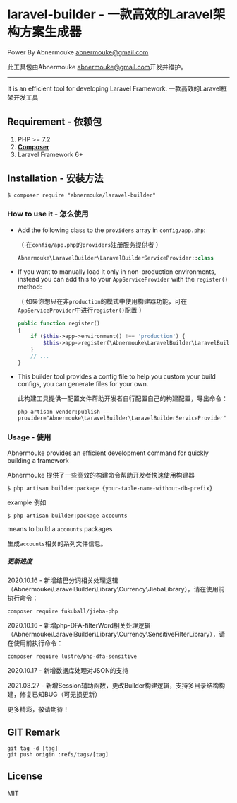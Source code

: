 # laravel-builder - 一款高效的Laravel架构方案生成器

 Power By Abnermouke <abnermouke@gmail.com>

 此工具包由Abnermouke <abnermouke@gmail.com>开发并维护。

---

It is an efficient tool for developing Laravel Framework.
一款高效的Laravel框架开发工具



## Requirement - 依赖包

1. PHP >= 7.2
2. **[Composer](https://getcomposer.org/)**
3. Laravel Framework 6+



## Installation - 安装方法

```shell
$ composer require "abnermouke/laravel-builder"
```


### How to use it - 怎么使用

- Add the following class to the `providers` array in `config/app.php`:

   （ 在`config/app.php`的`providers`注册服务提供者 ）

  ```php
  Abnermouke\LaravelBuilder\LaravelBuilderServiceProvider::class
  ```
- If you want to manually load it only in non-production environments, instead you can add this to your `AppServiceProvider` with the `register()` method:

    （ 如果你想只在非`production`的模式中使用构建器功能，可在`AppServiceProvider`中进行`register()`配置 ）

  ```php
  public function register()
  {
      if ($this->app->environment() !== 'production') {
          $this->app->register(\Abnermouke\LaravelBuilder\LaravelBuilderServiceProvider::class);
      }
      // ...
  }
  ```

- This builder tool provides a config file to help you custom your build configs, you can generate files for your own.

    此构建工具提供一配置文件帮助开发者自行配置自己的构建配置，导出命令：

    ```shell
    php artisan vendor:publish --provider="Abnermouke\LaravelBuilder\LaravelBuilderServiceProvider"
    ```



### Usage - 使用

Abnermouke provides an efficient development command for quickly building a framework

Abnermouke 提供了一些高效的构建命令帮助开发者快速使用构建器

```shell
$ php artisan builder:package {your-table-name-without-db-prefix}
```

example 例如

```shell
$ php artisan builder:package accounts
```

means to build a `accounts` packages

生成`accounts`相关的系列文件信息。

##### 更新进度

2020.10.16 - 新增结巴分词相关处理逻辑（Abnermouke\LaravelBuilder\Library\Currency\JiebaLibrary），请在使用前执行命令：

```shell
composer require fukuball/jieba-php
```

2020.10.16 - 新增php-DFA-filterWord相关处理逻辑（Abnermouke\LaravelBuilder\Library\Currency\SensitiveFilterLibrary），请在使用前执行命令：

```shell
composer require lustre/php-dfa-sensitive
```

2020.10.17 - 新增数据库处理对JSON的支持

2021.08.27 - 新增Session辅助函数，更改Builder构建逻辑，支持多目录结构构建，修复已知BUG（可无损更新）

更多精彩，敬请期待！

## GIT Remark
```shell
git tag -d [tag]
git push origin :refs/tags/[tag]
```

## License

MIT
